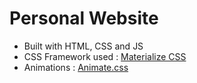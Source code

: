 # Personal Website

- Built with HTML, CSS and JS
- CSS Framework used : [Materialize CSS](http://materializecss.com/)
- Animations : [Animate.css](https://daneden.github.io/animate.css/)
